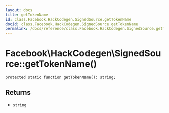 ```yaml
---
layout: docs
title: getTokenName
id: class.Facebook.HackCodegen.SignedSource.getTokenName
docid: class.Facebook.HackCodegen.SignedSource.getTokenName
permalink: /docs/reference/class.Facebook.HackCodegen.SignedSource.getTokenName/
---
```

# Facebook\\HackCodegen\\SignedSource::getTokenName()




``` Hack
protected static function getTokenName(): string;
```




## Returns




+ ` string `